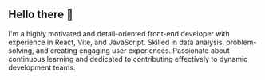 ## Hello there 👋

I'm a highly motivated and detail-oriented front-end developer with experience in React, Vite, and JavaScript. Skilled in data analysis, problem-solving, and creating engaging user experiences. Passionate about continuous learning and dedicated to contributing effectively to dynamic development teams.

<!--
**Al-Lamb/Al-Lamb** is a ✨ _special_ ✨ repository because its `README.md` (this file) appears on your GitHub profile.

Here are some ideas to get you started:

- 🔭 I’m currently working on ...
- 🌱 I’m currently learning ...
- 👯 I’m looking to collaborate on ...
- 🤔 I’m looking for help with ...
- 💬 Ask me about ...
- 📫 How to reach me: ...
- 😄 Pronouns: ...
- ⚡ Fun fact: ...
-->
